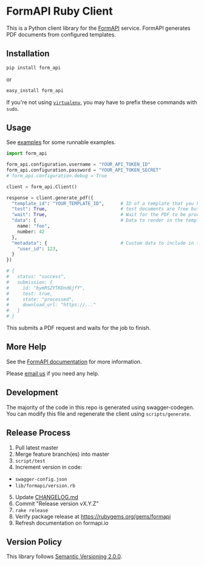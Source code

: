 # FormAPI Ruby Client

This is a Python client library for the [FormAPI](https://formapi.io) service. FormAPI generates PDF documents from configured templates.


## Installation

```bash
pip install form_api
```

or

```bash
easy_install form_api
```

If you're not using [`virtualenv`](http://www.virtualenv.org/), you may have to prefix these commands with `sudo`.


## Usage

See [examples](examples/) for some runnable examples.

```python
import form_api

form_api.configuration.username = "YOUR_API_TOKEN_ID"
form_api.configuration.password = "YOUR_API_TOKEN_SECRET"
# form_api.configuration.debug = True

client = form_api.Client()

response = client.generate_pdf({
  "template_id": "YOUR_TEMPLATE_ID",      # ID of a template that you have configured
  "test": True,                           # test documents are free but watermarked
  "wait": True,                           # Wait for the PDF to be processed   (default: true)
  "data": {                               # Data to render in the template
    name: "foo",
    number: 42
  },
  "metadata": {                           # Custom data to include in the request, for your own purposes
    "user_id": 123,
  }
})

# {
#   status: "success",
#   submission: {
#     id: "bymRSZYTKDnd6jfY",
#     test: true,
#     state: "processed",
#     download_url: "https://..."
#   }
# }
```

This submits a PDF request and waits for the job to finish.


## More Help

See the [FormAPI documentation](https://formapi.io/docs) for more information.

Please [email us](mailto:support@formapi.io) if you need any help.


## Development

The majority of the code in this repo is generated using swagger-codegen.
You can modify this file and regenerate the client using `scripts/generate`.


## Release Process

1. Pull latest master
2. Merge feature branch(es) into master
3. `script/test`
4. Increment version in code:
  - `swagger-config.json`
  - `lib/formapi/version.rb`
5. Update [CHANGELOG.md](CHANGELOG.md)
6. Commit "Release version vX.Y.Z"
7. `rake release`
8. Verify package release at https://rubygems.org/gems/formapi
9. Refresh documentation on formapi.io


## Version Policy

This library follows [Semantic Versioning 2.0.0](http://semver.org).

